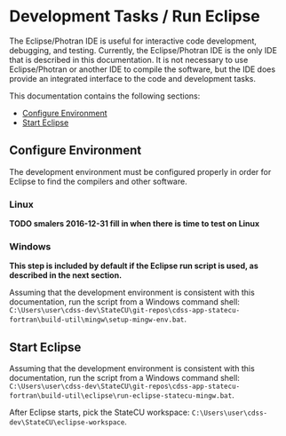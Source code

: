 # Development Tasks / Run Eclipse

The Eclipse/Photran IDE is useful for interactive code development, debugging, and testing.
Currently, the Eclipse/Photran IDE is the only IDE that is described in this documentation.
It is not necessary to use Eclipse/Photran or another IDE to compile the software,
but the IDE does provide an integrated interface to the code and development tasks.

This documentation contains the following sections:

* [Configure Environment](#configure-environment)
* [Start Eclipse](#start-eclipse)

## Configure Environment

The development environment must be configured properly in order for Eclipse to find the compilers and other software.

### Linux

**TODO smalers 2016-12-31 fill in when there is time to test on Linux**

### Windows

**This step is included by default if the Eclipse run script is used, as described in the next section.**

Assuming that the development environment is consistent with this documentation, run the script from a Windows command shell:
`C:\Users\user\cdss-dev\StateCU\git-repos\cdss-app-statecu-fortran\build-util\mingw\setup-mingw-env.bat`.

## Start Eclipse

Assuming that the development environment is consistent with this documentation, run the script from a Windows command shell:
`C:\Users\user\cdss-dev\StateCU\git-repos\cdss-app-statecu-fortran\build-util\eclipse\run-eclipse-statecu-mingw.bat`.

After Eclipse starts, pick the StateCU workspace: `C:\Users\user\cdss-dev\StateCU\eclipse-workspace`.
